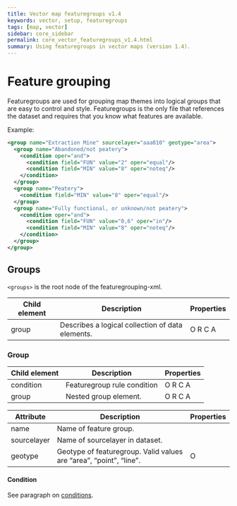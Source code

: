 ```yaml
---
title: Vector map featuregroups v1.4
keywords: vector, setup, featuregroups
tags: [map, vector]
sidebar: core_sidebar
permalink: core_vector_featuregroups_v1.4.html
summary: Using featuregroups in vector maps (version 1.4). 
---
```


# Feature grouping

Featuregroups are used for grouping map themes into logical groups that are easy to control and style. Featuregroups is the only file that references the dataset and requires that you know what features are available.

Example:

```xml
<group name="Extraction Mine" sourcelayer="aaa010" geotype="area">
  <group name="Abandoned/not peatery">
    <condition oper="and">
      <condition field="FUN" value="2" oper="equal"/>
      <condition field="MIN" value="8" oper="noteq"/>
    </condition>
  </group>
  <group name="Peatery">
    <condition field="MIN" value="8" oper="equal"/>
  </group>
  <group name="Fully functional, or unknown/not peatery">
    <condition oper="and">
      <condition field="FUN" value="0,6" oper="in"/>
      <condition field="MIN" value="8" oper="noteq"/>
    </condition>
  </group>
</group>
```

##  Groups

`<groups>` is the root node of the featuregrouping-xml.

 | Child element | Description                                      | Properties | 
 | ------------- | -----------                                      | ---------- | 
 | group         | Describes a logical collection of data elements. | O R C A    | 

### Group

 | Child element | Description                 | Properties | 
 | ------------- | -----------                 | ---------- | 
 | condition     | Featuregroup rule condition | O R C A    | 
 | group         | Nested group element.       | O R C A    | 

 | Attribute   | Description                                                                    | Properties | 
 | ---------   | -----------                                                                    | ---------- | 
 | name        | Name of feature group.                                                         |            | 
 | sourcelayer | Name of sourcelayer in dataset.                                                |            | 
 | geotype     | Geotype of featuregroup. Valid values are “area”, “point”, “line”. | O          | 

#### Condition

See paragraph on [conditions](./core_vector_symbolization.html#Condition).

